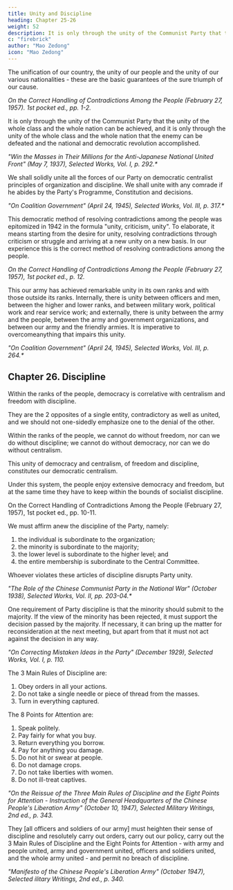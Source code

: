 ```yaml
---
title: Unity and Discipline
heading: Chapter 25-26
weight: 52
description: It is only through the unity of the Communist Party that the unity of the whole class and nation can be achieved
c: "firebrick"
author: "Mao Zedong"
icon: "Mao Zedong"
---
```




The unification of our country, the unity of our people and the unity of our various nationalities - these are the basic guarantees of the sure triumph of our cause.

<cite>On the Correct Handling of Contradictions Among the People (February 27, 1957). 1st pocket ed., pp. 1-2.</cite>


It is only through the unity of the Communist Party that the unity of the whole class and the whole nation can be achieved, and it is only through the unity of the whole class and the whole nation that the enemy can be defeated and the national and democratic revolution accomplished.

<cite>"Win the Masses in Their Millions for the Anti-Japanese National United Front" (May 7, 1937), Selected Works, Vol. I, p. 292.*</cite>



We shall solidly unite all the forces of our Party on democratic centralist principles of organization and discipline. We shall unite with any comrade if he abides by the Party's Programme, Constitution and decisions.


<cite>"On Coalition Government" (April 24, 1945), Selected Works, Vol. III, p. 317.*</cite>


This democratic method of resolving contradictions among the people was epitomized in 1942 in the formula "unity, criticism, unity". To elaborate, it means starting from the desire for unity, resolving contradictions through criticism or struggle and arriving at a new unity on a new basis. In our experience this is the correct method of resolving contradictions among the people.

<cite>On the Correct Handling of Contradictions Among the People (February 27, 1957), 1st pocket ed., p. 12.</cite>


This our army has achieved remarkable unity in its own ranks and with those outside its ranks. Internally, there is unity between officers and men, between the higher and lower ranks, and between military work, political work and rear service work; and externally, there is unity between the army and the people, between the army and government organizations, and between our army and the friendly armies. It is imperative to overcomeanything that impairs this unity.

<cite>"On Coalition Government" (April 24, 1945), Selected Works, Vol. III, p. 264.*</cite>



## Chapter 26. Discipline

Within the ranks of the people, democracy is correlative with centralism and freedom with discipline. 

They are the 2 opposites of a single entity, contradictory as well as united, and we should not one-sidedly emphasize one to the denial of the other. 

Within the ranks of the people, we cannot do without freedom, nor can we do without discipline; we cannot do without democracy, nor can we do without centralism. 

This unity of democracy and centralism, of freedom and discipline, constitutes our democratic centralism.

Under this system, the people enjoy extensive democracy and freedom, but at the same time they have to keep within the bounds of socialist discipline.

On the Correct Handling of Contradictions Among the People (February 27, 1957), 1st pocket ed., pp. 10-11.

We must affirm anew the discipline of the Party, namely:

1. the individual is subordinate to the organization;
2. the minority is subordinate to the majority;
3. the lower level is subordinate to the higher level; and
4. the entire membership is subordinate to the Central Committee.

Whoever violates these articles of discipline disrupts Party unity.

<cite>"The Role of the Chinese Communist Party in the National War" (October 1938), Selected Works, Vol. II, pp. 203-04.*</cite>


One requirement of Party discipline is that the minority should submit to the majority. If the view of the minority has been rejected, it must support the decision passed by the majority. If necessary, it can bring up the matter for reconsideration at the next meeting, but apart from that it must not act against the decision in any way.

<cite>"On Correcting Mistaken Ideas in the Party" (December 1929), Selected Works, Vol. I, p. 110.</cite>


The 3 Main Rules of Discipline are:

1. Obey orders in all your actions.
2. Do not take a single needle or piece of thread from the masses.
3. Turn in everything captured.

The 8 Points for Attention are:

1. Speak politely.
2. Pay fairly for what you buy.
3. Return everything you borrow.
4. Pay for anything you damage.
5. Do not hit or swear at people.
6. Do not damage crops.
7. Do not take liberties with women.
8. Do not ill-treat captives.

<cite>"On the Reissue of the Three Main Rules of Discipline and the Eight Points for Attention - Instruction of the General Headquarters of the Chinese People's Liberation Army" (October 10, 1947), Selected Military Writings, 2nd ed., p. 343.</cite>


They [all officers and soldiers of our army] must heighten their sense of discipline and resolutely carry out orders, carry out our policy, carry out the 3 Main Rules of Discipline and the Eight Points for Attention - with army and people united, army and government united, officers and soldiers united, and the whole army united - and permit no breach of discipline.

<cite>"Manifesto of the Chinese People's Liberation Army" (October 1947), Selected ilitary Writings, 2nd ed., p. 340.</cite>
